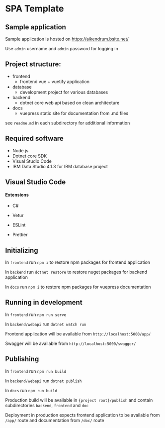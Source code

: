 # SPA Template

## Sample application

Sample application is hosted on https://aikendrum.bsite.net/

Use `admin` username and `admin` password for logging in

## Project structure:

- frontend
  - frontend vue + vuetify application
- database
  - development project for various databases
- backend
  - dotnet core web api based on clean architecture
- docs
  - vuepress static site for documentation from .md files

see `readme.md` in each subdirectory for additional information

## Required software

- Node.js
- Dotnet core SDK
- Visual Studio Code
- IBM Data Studio 4.1.3 for IBM database project

## Visual Studio Code

#### Extensions

- C#

- Vetur

- ESLint

- Prettier

## Initializing

In `frontend` run `npm i` to restore npm packages for frontend application

In `backend` run `dotnet restore` to restore nuget packages for backend application

In `docs` run `npm i` to restore npm packages for vuepress documentation

## Running in development

In `frontend` run `npm run serve`

In `backend/webapi` run `dotnet watch run`

Frontend application will be available from `http://localhost:5000/app/`

Swagger will be available from `http://localhost:5000/swagger/`

## Publishing

In `frontend` run `npm run build`

In `backend/webapi` run `dotnet publish`

In `docs` run `npm run build`

Production build will be available in `{project root}/publish` and contain subdirectories `backend`, `frontend` and `doc`

Deployment in production expects frontend application to be available from `/app/` route and documentation from `/doc/` route
